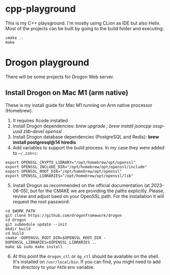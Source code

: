 # cpp-playground

This is my C++ playsground. I'm mostly using CLion as IDE but also Helix.
Most of the projects can be built by going to the build folder and executing:

```
cmake ..
make
```

# Drogon playground

There will be some projects for Drogon Web server.

## Install Drogon on Mac M1 (arm native)

These is my install guide for Mac M1 running on Arm native processor (Homebrew).

1. It requires Xcode installed
2. Install Drogon dependencies: *brew upgrade ; brew install jsoncpp ossp-uuid zlib-devel openssl*
3. Install Drogon database dependencies (PostgreSQL and Redis): **brew install postgresql@14 hiredis**
4. Add variables to support the build process. In my case they were added to `~/.zshrc`:

```
export OPENSSL_CRYPTO_LIBRARY="/opt/homebrew/opt/openssl"
export OPENSSL_INCLUDE_DIR="/opt/homebrew/opt/openssl/include"
export OPENSSL_ROOT_DIR="/opt/homebrew/opt/openssl"
export OPENSSL_LIBRARIES="/opt/homebrew/opt/openssl/lib"
```

5. Install Drogon as recommended on the official documentation (at 2023-06-05), but for the CMAKE we are providing the paths explicitly.
Please, review and adjust baed on your OpenSSL path. For the installation it will request the root password:

```
cd $WORK_PATH
git clone https://github.com/drogonframework/drogon
cd drogon
git submodule update --init
mkdir build
cd build
cmake -DOPENSSL_ROOT_DIR=$OPENSSL_ROOT_DIR -DOPENSSL_LIBRARIES=$OPENSSL_LIBRARIES ..
make && sudo make install
```

6. At this point the `drogon_ctl` or `dg_ctl` should be available on the shell. It's installed on `/usr/local/bin`. If you can find, you might need to add the directory to your `PATH` env variable.

